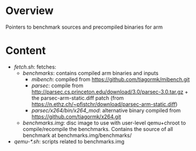 # Overview
Pointers to benchmark sources and precompiled binaries for arm

# Content

* *fetch.sh*: fetches:
  * *benchmarks*: contains compiled arm binaries and inputs
    * *mibench*: compiled from https://github.com/tiagormk/mibench.git
    * *parsec*: compile from http://parsec.cs.princeton.edu/download/3.0/parsec-3.0.tar.gz + the parsec-arm-static.diff patch (from https://n.ethz.ch/~pfistchr/download/parsec-arm-static.diff)
    * *parsec/x264/bin/x264_mod*: alternative binary compiled from https://github.com/tiagormk/x264.git
  * *benchmarks.img*: disc image to use with user-level qemu+chroot to compile/recompile the benchmarks. Contains the source of all benchmark at benchmarks.img/benchmarks/
* *qemu-\*.sh*: scripts related to benchmarks.img

